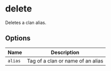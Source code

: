 # delete

Deletes a clan alias.

## Options

| Name    | Description                       |
| ------- | --------------------------------- |
| `alias` | Tag of a clan or name of an alias |
